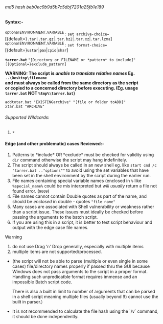 ###### md5 hash beb0ec9b9d5b7c5dbf7201a25fb1e189
#### Syntax:-
<SUP>optional ENVIRONMENT_VARIABLE</SUP> : `set archive-choice=`[{default=}`.tar|.tar.gz`|`.tar.bz2`|`.tar.xz`|`.tar.lzma`]<br>
<SUP>optional ENVIRONMENT_VARIABLE</SUP> : `set format-choice=`[{default=}`ustar`|`pax`|`cpio`|`shar`]

<b>`tarrer.bat`</b> `"[Directory or FILENAME or *pattern* to include]"` `[{Optional=}exclude_pattern]`<br>

<B>WARNING: The script is *unable to translate relative names* Eg. `..\Desktop\filename` <br> and must always be called from the same directory as the script<br> or copied to a concerned directory before executing. (Eg. usage `tarrer.bat` NOT `%tmp%\tarrer.bat`)</b>

`addtotar.bat "EXISTINGarchive" "[file or folder toADD]"`<br>
`xtar.bat "ARCHIVE"`

###### Supported Wildcards:
1. `*`

#### Edge (and other problematic) cases Reviewed:-
1. Patterns to \*include\* OR \*exclude\* must be checked for validity using `dir` command otherwise the script may hang indefinitely.
2. The script should always be called in an new shell eg. like `start cmd /c "tarrer.bat .."options""` to avoid using the set variables that have been set in the shell environment by the script during the earlier run.
3. File names containing special variable names (enclosed in `%` like `%special_name%` could be mis interpreted but *will usually* return a file not found error. (`9009`)
4. File names cannot contain Double quotes as part of the name, and should be *enclosed* in double - quotes `"file name"`
5. Many cases are associated with Shell vulnerability or weakness rather than a script issue. These issues must ideally be checked before passing the arguments to the batch script.
6. If you are using this in a script, it is better to test script behaviour and output with the edge case file names.

>[!WARNING]
>1. do not use Drag 'n' Drop generally, especially with multiple items<br>
>2. multiple items are not supported/processed.<br>
>+ (the script will not be able to parse (multiple or even single in some cases) file/directory names properly if passed thru the GUI because Windows does not pass arguments to the script in a proper format. Handling such unpredicatble format requires immense and an impossible Batch script code. <p>There is also a built in limit to number of arguments that can be parsed in a shell script meaning multiple files (usually beyond 9) cannot use the built in parser.)
>+ <p>It is not recommended to calculate the file hash using the `/v` command, it should be done independently.
